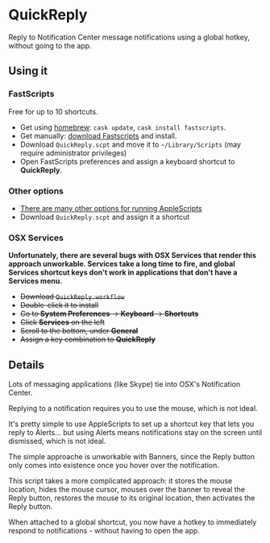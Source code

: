 # QuickReply #

Reply to Notification Center message notifications using a global hotkey, without going to the app.

## Using it ##

### FastScripts ###
Free for up to 10 shortcuts.
* Get using [homebrew]: `cask update`, `cask install fastscripts`.
* Get manually: [download Fastscripts] and install.
* Download `QuickReply.scpt` and move it to `~/Library/Scripts` (may require administrator privileges)
* Open FastScripts preferences and assign a keyboard shortcut to **QuickReply**.

### Other options ###
* [There are many other options for running AppleScripts](https://superuser.com/questions/153890/assign-a-shortcut-to-running-a-script-in-os-x/264943#264943)
* Download `QuickReply.scpt` and assign it a shortcut

### OSX Services ###

**Unfortunately, there are several bugs with OSX Services that render this approach unworkable. Services take a long time to fire, and global Services shortcut keys don't work in applications that don't have a Services menu.**


* ~~Download `QuickReply.workflow`~~
* ~~Double-click it to install~~
* ~~Go to **System Preferences** -> **Keyboard** -> **Shortcuts**~~
* ~~Click **Services** on the left~~
* ~~Scroll to the bottom, under **General**~~
* ~~Assign a key combination to **QuickReply**~~


## Details ##

Lots of messaging applications (like Skype) tie into OSX's Notification Center.

Replying to a notification requires you to use the mouse, which is not ideal.

It's pretty simple to use AppleScripts to set up a shortcut key that lets you reply to Alerts... but using Alerts means notifications stay on the screen until dismissed, which is not ideal.

The simple approache is unworkable with Banners, since the Reply button only comes into existence once you hover over the notification. 

This script takes a more complicated approach: it stores the mouse location, hides the mouse cursor, mouses over the banner to reveal the Reply button, restores the mouse to its original location, then activates the Reply button.

When attached to a global shortcut, you now have a hotkey to immediately respond to notifications - without having to open the app.


[homebrew]: http://brew.sh/
[download Fastscripts]: https://red-sweater.com/fastscripts/